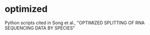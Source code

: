 # optimized

Python scripts cited in Song et al., "OPTIMIZED SPLITTING OF RNA SEQUENCING DATA BY SPECIES"
